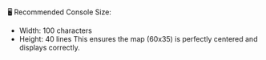 🖥️ Recommended Console Size:
- Width: 100 characters
- Height: 40 lines
This ensures the map (60x35) is perfectly centered and displays correctly.
